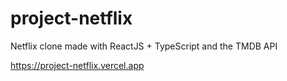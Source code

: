 # project-netflix

Netflix clone made with ReactJS + TypeScript and the TMDB API

https://project-netflix.vercel.app
